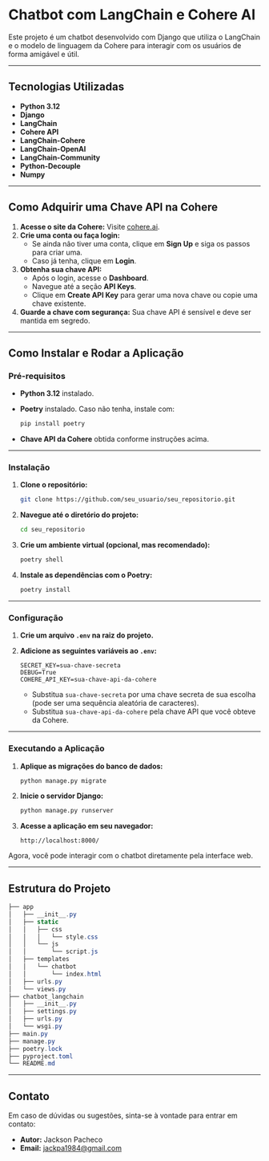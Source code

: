 
# Chatbot com LangChain e Cohere AI

Este projeto é um chatbot desenvolvido com Django que utiliza o LangChain e o modelo de linguagem da Cohere para interagir com os usuários de forma amigável e útil.

---

## **Tecnologias Utilizadas**

- **Python 3.12**
- **Django**
- **LangChain**
- **Cohere API**
- **LangChain-Cohere**
- **LangChain-OpenAI**
- **LangChain-Community**
- **Python-Decouple**
- **Numpy**

---

## **Como Adquirir uma Chave API na Cohere**

1. **Acesse o site da Cohere:** Visite [cohere.ai](https://cohere.ai).
2. **Crie uma conta ou faça login:**
   - Se ainda não tiver uma conta, clique em **Sign Up** e siga os passos para criar uma.
   - Caso já tenha, clique em **Login**.
3. **Obtenha sua chave API:**
   - Após o login, acesse o **Dashboard**.
   - Navegue até a seção **API Keys**.
   - Clique em **Create API Key** para gerar uma nova chave ou copie uma chave existente.
4. **Guarde a chave com segurança:** Sua chave API é sensível e deve ser mantida em segredo.

---

## **Como Instalar e Rodar a Aplicação**

### **Pré-requisitos**
- **Python 3.12** instalado.
- **Poetry** instalado. Caso não tenha, instale com:
  
    ```bash
    pip install poetry
    ```

- **Chave API da Cohere** obtida conforme instruções acima.

---

### **Instalação**

1. **Clone o repositório:**

    ```bash
    git clone https://github.com/seu_usuario/seu_repositorio.git
    ```

2. **Navegue até o diretório do projeto:**

    ```bash
    cd seu_repositorio
    ```

3. **Crie um ambiente virtual (opcional, mas recomendado):**

    ```bash
    poetry shell
    ```

4. **Instale as dependências com o Poetry:**

    ```bash
    poetry install
    ```

---

### **Configuração**

1. **Crie um arquivo `.env` na raiz do projeto.**
2. **Adicione as seguintes variáveis ao `.env`:**

    ```
    SECRET_KEY=sua-chave-secreta
    DEBUG=True
    COHERE_API_KEY=sua-chave-api-da-cohere
    ```

    - Substitua `sua-chave-secreta` por uma chave secreta de sua escolha (pode ser uma sequência aleatória de caracteres).
    - Substitua `sua-chave-api-da-cohere` pela chave API que você obteve da Cohere.

---

### **Executando a Aplicação**

1. **Aplique as migrações do banco de dados:**

    ```bash
    python manage.py migrate
    ```

2. **Inicie o servidor Django:**

    ```bash
    python manage.py runserver
    ```

3. **Acesse a aplicação em seu navegador:**

    ```arduino
    http://localhost:8000/
    ```

Agora, você pode interagir com o chatbot diretamente pela interface web.

---

## **Estrutura do Projeto**

```csharp
├── app
│   ├── __init__.py
│   ├── static
│   │   ├── css
│   │   │   └── style.css
│   │   └── js
│   │       └── script.js
│   ├── templates
│   │   └── chatbot
│   │       └── index.html
│   ├── urls.py
│   └── views.py
├── chatbot_langchain
│   ├── __init__.py
│   ├── settings.py
│   ├── urls.py
│   └── wsgi.py
├── main.py
├── manage.py
├── poetry.lock
├── pyproject.toml
└── README.md
```

---

## **Contato**

Em caso de dúvidas ou sugestões, sinta-se à vontade para entrar em contato:

- **Autor:** Jackson Pacheco  
- **Email:** [jackpa1984@gmail.com](mailto:jackpa1984@gmail.com)
